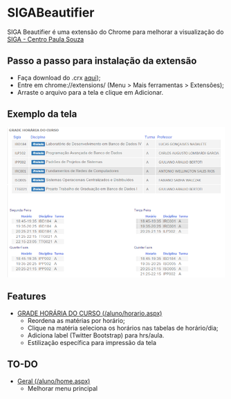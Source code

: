 # SIGABeautifier
SIGA Beautifier é uma extensão do Chrome para melhorar a visualização do [SIGA - Centro Paula Souza](https://www.sigacentropaulasouza.com.br/aluno)
## Passo a passo para instalação da extensão

- Faça download do .crx [aqui](https://drive.google.com/open?id=0B3emPHm8bjuDcmpJUi1NY01kYnc));
- Entre em chrome://extensions/ (Menu > Mais ferramentas > Extensões);
- Arraste o arquivo para a tela e clique em Adicionar.

## Exemplo da tela

![alt text](https://github.com/pedro-valentim/SIGABeautifier/blob/master/example/exemplo-grade.png "GRADE HORÁRIA DO CURSO")

## Features
- [GRADE HORÁRIA DO CURSO (/aluno/horario.aspx)](https://www.sigacentropaulasouza.com.br/aluno/horario.aspx)
    * Reordena as matérias por horário;
    * Clique na matéria seleciona os horários nas tabelas de horário/dia;
    * Adiciona label (Twitter Bootstrap) para hrs/aula.
    * Estilização específica para impressão da tela

## TO-DO
- [Geral (/aluno/home.aspx)](https://www.sigacentropaulasouza.com.br/aluno/home.aspx)
    *  Melhorar menu principal
